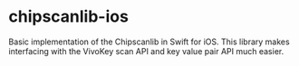 # chipscanlib-ios

Basic implementation of the Chipscanlib in Swift for iOS. This library makes interfacing with the VivoKey scan API and key value pair API much easier.
